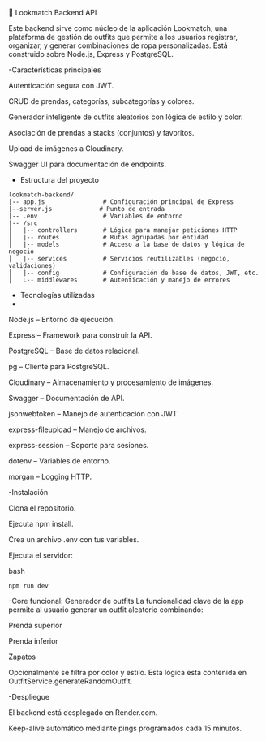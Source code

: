 🧥 Lookmatch Backend API

Este backend sirve como núcleo de la aplicación Lookmatch, una plataforma de gestión de outfits que permite a los usuarios registrar, organizar, y generar combinaciones de ropa personalizadas. Está construido sobre Node.js, Express y PostgreSQL.

-Características principales

Autenticación segura con JWT.

CRUD de prendas, categorías, subcategorías y colores.

Generador inteligente de outfits aleatorios con lógica de estilo y color.

Asociación de prendas a stacks (conjuntos) y favoritos.

Upload de imágenes a Cloudinary.

Swagger UI para documentación de endpoints.

- Estructura del proyecto

```
lookmatch-backend/
|-- app.js                # Configuración principal de Express
|--server.js             # Punto de entrada
|-- .env                  # Variables de entorno
|-- /src
│   |-- controllers       # Lógica para manejar peticiones HTTP
│   |-- routes            # Rutas agrupadas por entidad
│   |-- models            # Acceso a la base de datos y lógica de negocio
│   |-- services          # Servicios reutilizables (negocio, validaciones)
│   |-- config            # Configuración de base de datos, JWT, etc.
│   L-- middlewares       # Autenticación y manejo de errores

```
- Tecnologías utilizadas
- 
Node.js – Entorno de ejecución.

Express – Framework para construir la API.

PostgreSQL – Base de datos relacional.

pg – Cliente para PostgreSQL.

Cloudinary – Almacenamiento y procesamiento de imágenes.

Swagger – Documentación de API.

jsonwebtoken – Manejo de autenticación con JWT.

express-fileupload – Manejo de archivos.

express-session – Soporte para sesiones.

dotenv – Variables de entorno.

morgan – Logging HTTP.

-Instalación

Clona el repositorio.

Ejecuta npm install.

Crea un archivo .env con tus variables.

Ejecuta el servidor:

bash
```
npm run dev
```
-Core funcional: Generador de outfits
La funcionalidad clave de la app permite al usuario generar un outfit aleatorio combinando:

Prenda superior

Prenda inferior

Zapatos

Opcionalmente se filtra por color y estilo. Esta lógica está contenida en OutfitService.generateRandomOutfit.

-Despliegue

El backend está desplegado en Render.com.

Keep-alive automático mediante pings programados cada 15 minutos.

